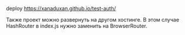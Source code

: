 deploy
https://xanaduxan.github.io/test-auth/

Также проект можно развернуть на другом хостинге. В этом случае HashRouter в index.js нужно заменить на BrowserRouter.
